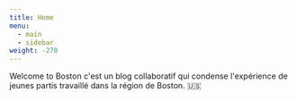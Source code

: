 ```yaml
---
title: Home
menu:
  - main
  - sidebar
weight: -270
---
```

Welcome to Boston c'est un blog collaboratif qui condense l'expérience de jeunes partis travaillé dans la région de Boston. :us:

